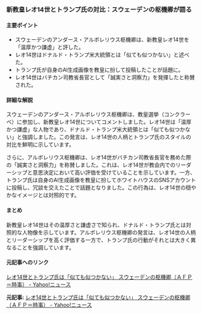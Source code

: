 ### 新教皇レオ14世とトランプ氏の対比：スウェーデンの枢機卿が語る

#### 主要ポイント
- スウェーデンのアンダース・アルボレリウス枢機卿は、新教皇レオ14世を「温厚かつ謙虚」と評した。
- レオ14世はドナルド・トランプ米大統領とは「似ても似つかない」と述べた。
- トランプ氏が自身のAI生成画像を教皇に扮して投稿したことが話題に。
- レオ14世はバチカン司教省長官として「誠実さと洞察力」を発揮したと称賛された。

#### 詳細な解説
スウェーデンのアンダース・アルボレリウス枢機卿は、教皇選挙（コンクラーベ）に参加し、新教皇レオ14世についてコメントしました。レオ14世は「温厚かつ謙虚」な人物であり、ドナルド・トランプ米大統領とは「似ても似つかない」と強調しました。この発言は、レオ14世の人柄とトランプ氏のスタイルの対比を鮮明に示しています。

さらに、アルボレリウス枢機卿は、レオ14世がバチカン司教省長官を務めた際の「誠実さと洞察力」を称賛しました。これは、レオ14世が教会内でのリーダーシップと意思決定において高い評価を受けていることを示しています。一方、トランプ氏は自身のAI生成画像を教皇に扮してホワイトハウスのSNSアカウントに投稿し、冗談を交えたことで話題となりました。この行為は、レオ14世の穏やかなイメージとは対照的です。

#### まとめ
新教皇レオ14世はその温厚さと謙虚さで知られ、ドナルド・トランプ氏とは対照的な人物像を示しています。アルボレリウス枢機卿の発言は、レオ14世の人柄とリーダーシップを高く評価する一方で、トランプ氏の行動がそれとは大きく異なることを強調しています。

#### 元記事へのリンク
[レオ14世とトランプ氏は「似ても似つかない」 スウェーデンの枢機卿（ＡＦＰ＝時事） - Yahoo!ニュース](https://news.yahoo.co.jp/articles/844e0975317a56e2b844e0975317a56e2b)

**元記事:** [レオ14世とトランプ氏は「似ても似つかない」 スウェーデンの枢機卿（ＡＦＰ＝時事） - Yahoo!ニュース](https://news.yahoo.co.jp/articles/3284dbcadf4d1637776c61fddb86ef8e5bb16bff)